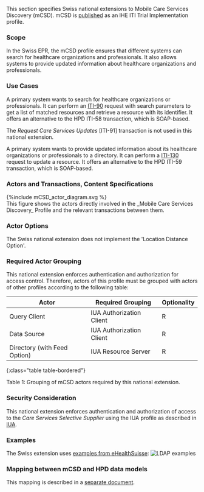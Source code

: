 This section specifies Swiss national extensions to Mobile Care Services Discovery (mCSD).
mCSD is [published](https://profiles.ihe.net/ITI/mCSD/index.html) as an IHE ITI Trial Implementation profile.

### Scope

In the Swiss EPR, the mCSD profile ensures that different systems can search for healthcare organizations and
professionals.
It also allows systems to provide updated information about healthcare organizations and professionals.

### Use Cases

A primary system wants to search for healthcare organizations or professionals. It can perform an
[ITI-90](iti-90.html) request with search parameters to get a list of matched resources and retrieve a resource
with its identifier.
It offers an alternative to the HPD ITI-58 transaction, which is SOAP-based.

The _Request Care Services Updates_ [ITI-91] transaction is not used in this national extension.

A primary system wants to provide updated information about its healthcare organizations or professionals to a 
directory.
It can perform a [ITI-130](iti-130.html) request to update a resource.
It offers an alternative to the HPD ITI-59 transaction, which is SOAP-based.

### Actors and Transactions, Content Specifications

<div>
{%include mCSD_actor_diagram.svg %}
</div>
This figure shows the actors directly involved in the _Mobile Care Services Discovery_ Profile and the relevant 
transactions between them.

### Actor Options

The Swiss national extension does not implement the 'Location Distance Option'.

### Required Actor Grouping

This national extension enforces authentication and authorization for access control.
Therefore, actors of this profile must be grouped with actors of other profiles according to the following table:

| Actor                        | Required Grouping        | Optionality |
|------------------------------|--------------------------|-------------|
| Query Client                 | IUA Authorization Client | R           |
| Data Source                  | IUA Authorization Client | R           |
| Directory (with Feed Option) | IUA Resource Server      | R           |
{:class="table table-bordered"}

<figcaption ID="1">Table 1: Grouping of mCSD actors required by this national extension.</figcaption>

### Security Consideration

This national extension enforces authentication and authorization of access to the _Care Services Selective Supplier_
using the IUA profile as described in [IUA](iti-71.html).

### Examples

The Swiss extension uses [examples from eHealthSuisse](https://ehealthsuisse.ihe-europe.net/test_data/CommunityAdd_A_B_xml.zip):
<img alt="LDAP examples"
     style="max-width:100%"
     src="assets/images/ehealthsuisse_HPD_Structure.png" />

### Mapping between mCSD and HPD data models

This mapping is described in a [separate document](mcsd-hpd-mapping.html).
